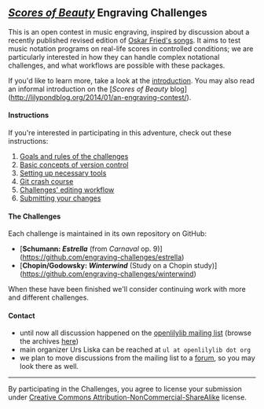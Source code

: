 [_Scores of Beauty_](http://lilypondblog.org/) Engraving Challenges
-------------------------------------------------------------------

This is an open contest in music engraving, inspired by discussion about a recently published revised edition of [Oskar Fried's songs](http://lilypondblog.org/category/fried-songs/).  It aims to test music notation programs on real-life scores in controlled conditions; we are particularly interested in how they can handle complex notational challenges, and what workflows are possible with these packages.

If you'd like to learn more, take a look at the [introduction](1-goals-and-rules.md).
You may also read an informal introduction on the [_Scores of Beauty_ blog]
(http://lilypondblog.org/2014/01/an-engraving-contest/).

#### Instructions

If you're interested in participating in this adventure, check out these instructions:

1. [Goals and rules of the challenges](1-goals-and-rules.md)
2. [Basic concepts of version control](2-version-control-intro.md)
3. [Setting up necessary tools](3-setup.md)
4. [Git crash course](4-learning-git.md)
5. [Challenges' editing workflow](5-editing-workflow.md)
6. [Submitting your changes](6-collaboration.md)

#### The Challenges

Each challenge is maintained in its own repository on GitHub:

- [**Schumann: _Estrella_** (from *Carnaval* op. 9)]
  (https://github.com/engraving-challenges/estrella)
- [**Chopin/Godowsky: _Winterwind_** (Study on a Chopin study)]
  (https://github.com/engraving-challenges/winterwind)

When these have been finished we'll consider continuing work with more and different
challenges.

#### Contact

- until now all discussion happened on the [openlilylib mailing list](http://lists.sourceforge.net/lists/listinfo/openlilylib-user) (browse the archives [here](http://sourceforge.net/mailarchive/forum.php?forum_name=openlilylib-user))
- main organizer Urs Liska can be reached at `ul at openlilylib dot org`
- we plan to move discussions from the mailing list to a [forum](http://engravingchallenges.freeforums.org), so you may look there as well.


-----------------------------------------------------
By participating in the Challenges, you agree to license your submission under [Creative Commons Attribution-NonCommercial-ShareAlike](http://creativecommons.org/licenses/by-nc-sa/4.0/deed.en_US) license.

